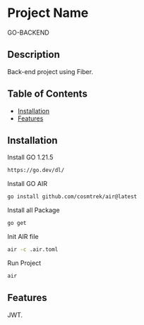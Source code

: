 # Project Name

GO-BACKEND

## Description

Back-end project using Fiber.

## Table of Contents

- [Installation](#installation)
- [Features](#features)

## Installation

Install GO 1.21.5
```sh
https://go.dev/dl/
```

Install GO AIR 
```sh
go install github.com/cosmtrek/air@latest
```

Install all Package 
```sh
go get
```

Init AIR file 
```sh
air -c .air.toml
```

Run Project 
```sh
air
```

## Features

JWT.

